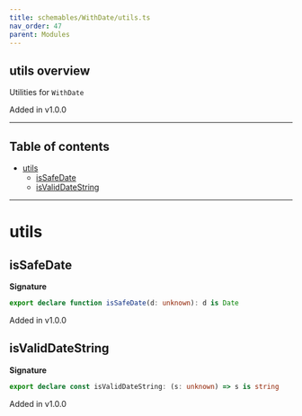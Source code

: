 ```yaml
---
title: schemables/WithDate/utils.ts
nav_order: 47
parent: Modules
---
```


## utils overview

Utilities for `WithDate`

Added in v1.0.0

---

<h2 class="text-delta">Table of contents</h2>

- [utils](#utils)
  - [isSafeDate](#issafedate)
  - [isValidDateString](#isvaliddatestring)

---

# utils

## isSafeDate

**Signature**

```ts
export declare function isSafeDate(d: unknown): d is Date
```

Added in v1.0.0

## isValidDateString

**Signature**

```ts
export declare const isValidDateString: (s: unknown) => s is string
```

Added in v1.0.0
